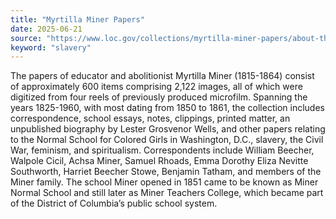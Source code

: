 ```yaml
---
title: "Myrtilla Miner Papers"
date: 2025-06-21
source: "https://www.loc.gov/collections/myrtilla-miner-papers/about-this-collection/"
keyword: "slavery"
---
```


The papers of educator and abolitionist Myrtilla Miner (1815-1864) consist of approximately 600 items comprising 2,122 images, all of which were digitized from four reels of previously produced microfilm. Spanning the years 1825-1960, with most dating from 1850 to 1861, the collection includes correspondence, school essays, notes, clippings, printed matter, an unpublished biography by Lester Grosvenor Wells, and other papers relating to the Normal School for Colored Girls in Washington, D.C., slavery, the Civil War, feminism, and spiritualism. Correspondents include William Beecher, Walpole Cicil, Achsa Miner, Samuel Rhoads, Emma Dorothy Eliza Nevitte Southworth, Harriet Beecher Stowe, Benjamin Tatham, and members of the Miner family. The school Miner opened in 1851 came to be known as Miner Normal School and still later as Miner Teachers College, which became part of the District of Columbia&rsquo;s public school system.

